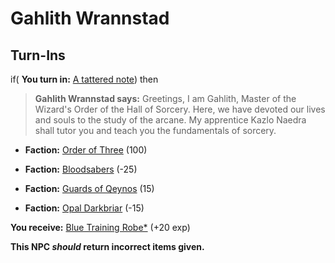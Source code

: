 # Gahlith Wrannstad
## Turn-Ins






if( **You turn in:** [A tattered note](/item/18718)) then 


>**Gahlith Wrannstad says:** Greetings, I am Gahlith, Master of the Wizard's Order of the Hall of Sorcery. Here, we have devoted our lives and souls to the study of the arcane. My apprentice Kazlo Naedra shall tutor you and teach you the fundamentals of sorcery.


* __Faction:__ [Order of Three](/faction/342) (100)


* __Faction:__ [Bloodsabers](/faction/221) (-25)


* __Faction:__ [Guards of Qeynos](/faction/262) (15)


* __Faction:__ [Opal Darkbriar](/faction/296) (-15)


 **You receive:**  [Blue Training Robe*](/item/13508) (+20 exp)

**This NPC *should* return incorrect items given.**


